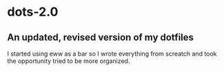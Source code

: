 # dots-2.0

## An updated, revised version of my dotfiles

I started using eww as a bar so I wrote everything from screatch and took the opportunity tried to be more organized.
